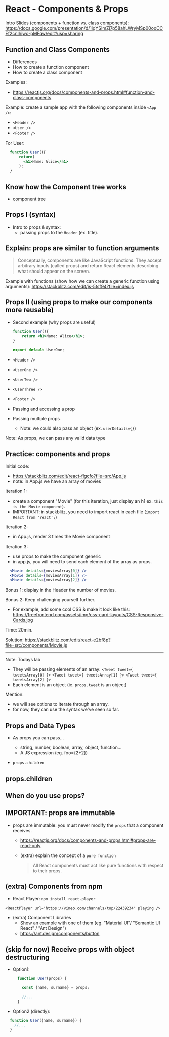 

# React - Components & Props


<!-- 

Status: just some notes as a summary 

Notes:
- Some students find it difficult to remember how to pass & receive props (even after a few days).


@todo: prepare a basic exercise to practice Components + props.
  - create stackblitz
  - ask students to create a child component
  - pass info from parent to child
  - (extra) create grandchild & pass info to grandchild
  - (this can also be a good exercise to warm-up tomorrow)

-->


Intro Slides (components + function vs. class components): 
https://docs.google.com/presentation/d/1iqYSImZj7p58ahLWryMSp00ooCCEf2cnIhjwc-pMFqw/edit?usp=sharing

<!-- 
  @todo: 
  - add some code syntax to the slides (how to pass props when we render a component etc)
-->


## Function and Class Components

- Differences
- How to create a function component
- How to create a class component

Examples: 
- https://reactjs.org/docs/components-and-props.html#function-and-class-components


Example: create a sample app with the following components inside `<App />`:

- `<Header />`
- `<User />`
- `<Footer />`


For User:
```jsx
  function User(){
      return(
        <h1>Name: Alice</h1>
      );
  }
```




## Know how the Component tree works
-  component tree 




## Props I (syntax)

- Intro to props & syntax:
  - passing props to the `Header` (ex. title).


## Explain: props are similar to function arguments 

> Conceptually, components are like JavaScript functions. They accept arbitrary inputs (called props) and return React elements describing what should appear on the screen.

Example with functions (show how we can create a generic function using arguments): https://stackblitz.com/edit/js-5tsf94?file=index.js


## Props II (using props to make our components more reusable)

- Second example (why props are useful)

  ```jsx
  function User(){
      return <h1>Name: Alice</h1>;
  }

  export default UserOne;
  ```


- `<Header />`
- `<UserOne />`
- `<UserTwo />`
- `<UserThree />`
- `<Footer />`



- Passing and accessing a prop
- Passing multiple props
  - Note: we could also pass an object (ex. `userDetails={}`)



Note: As props, we can pass any valid data type



## Practice: components and props

Initial code: 
- https://stackblitz.com/edit/react-flgcfo?file=src/App.js
-  note: in App.js we have an array of movies

Iteration 1: 
  - create a component "Movie" (for this iteration, just display an h1 ex. `this is the Movie component`).
  - IMPORTANT: in stackblitz, you need to import react in each file (`import React from 'react';`)

Iteration 2: 
  - in App.js, render 3 times the Movie component

Iteration 3: 
- use props to make the component generic
- in app.js, you will need to send each element of the array as props.

```jsx
  <Movie details={moviesArray[0]} />
  <Movie details={moviesArray[1]} />
  <Movie details={moviesArray[2]} />
```

Bonus 1: display in the Header the number of movies.

Bonus 2: Keep challenging yourself further. 
- For example, add some cool CSS & make it look like this: https://freefrontend.com/assets/img/css-card-layouts/CSS-Responsive-Cards.jpg


Time: 20min.


Solution: https://stackblitz.com/edit/react-e2bf8p?file=src/components/Movie.js



---

Note: Todays lab

- They will be passing elements of an array:
    `<Tweet tweet={ tweetsArray[0] }>`
    `<Tweet tweet={ tweetsArray[1] }>`
    `<Tweet tweet={ tweetsArray[2] }>`
- Each element is an object (ie. `props.tweet` is an object)



Mention: 
- we will see options to iterate through an array.
- for now, they can use the syntax we've seen so far.




## Props and Data Types

- As props you can pass...
  - string, number, boolean, array, object, function... 
  - A JS expression (eg. foo={2+2})

- `props.children`


## props.children




## When do you use props?







## IMPORTANT: props are immutable

- props are immutable: you must never modify the `props` that a component receives.
  - https://reactjs.org/docs/components-and-props.html#props-are-read-only

  - (extra) explain the concept of a `pure function`
    > All React components must act like pure functions with respect to their props.




## (extra) Components from npm

- React Player:
`npm install react-player`

`<ReactPlayer url="https://vimeo.com/channels/top/22439234" playing />`

- (extra) Component Libraries
  - Show an example with one of them (eg. "Material UI"/ "Semantic UI React" / "Ant Design")
  - https://ant.design/components/button





## (skip for now) Receive props with object destructuring

  - Option1: 
    ```js
      function User(props) {

        const {name, surname} = props;

        //...
      }
    ```


  - Option2 (directly): 

  ```js
    function User({name, surname}) {
      //...
    }
  ```



